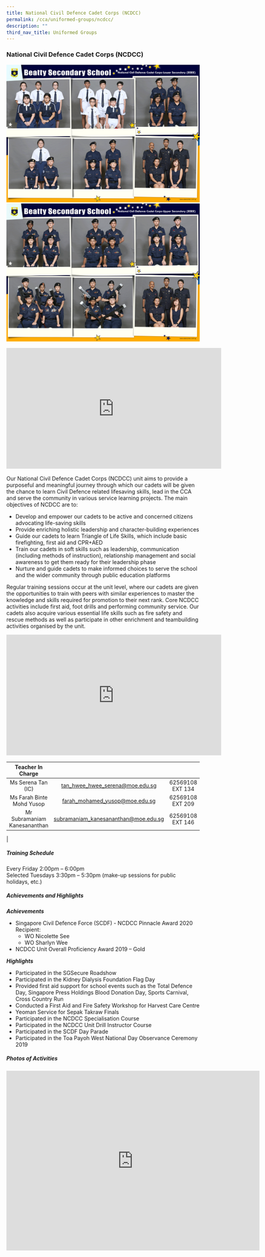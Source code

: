 ```yaml
---
title: National Civil Defence Cadet Corps (NCDCC)
permalink: /cca/uniformed-groups/ncdcc/
description: ""
third_nav_title: Uniformed Groups
---
```

### **National Civil Defence Cadet Corps (NCDCC)**

![NCDCC Lower Sec](/images/CCA%202022/national-civil-defence-cadet-corps-lower-secondary.png)
<br>
![NCDCC Upper Sec](/images/CCA%202022/national-civil-defence-cadet-corps-upper-secondary.png)

<iframe allowfullscreen="" allow="accelerometer; autoplay; clipboard-write; encrypted-media; gyroscope; picture-in-picture" frameborder="0" title="Beatty Secondary School - National Civil Defence Cadet Corps" src="https://www.youtube.com/embed/92yh7Sg8q24" height="315" width="560"></iframe>

Our National Civil Defence Cadet Corps (NCDCC) unit aims to provide a purposeful and meaningful journey through which our cadets will be given the chance to learn Civil Defence related lifesaving skills, lead in the CCA and serve the community in various service learning projects. The main objectives of NCDCC are to:

*   Develop and empower our cadets to be active and concerned citizens advocating life-saving skills
*   Provide enriching holistic leadership and character-building experiences
*   Guide our cadets to learn Triangle of Life Skills, which include basic firefighting, first aid and CPR+AED
*   Train our cadets in soft skills such as leadership, communication (including methods of instruction), relationship management and social awareness to get them ready for their leadership phase
*   Nurture and guide cadets to make informed choices to serve the school and the wider community through public education platforms

Regular training sessions occur at the unit level, where our cadets are given the opportunities to train with peers with similar experiences to master the knowledge and skills required for promotion to their next rank. Core NCDCC activities include first aid, foot drills and performing community service. Our cadets also acquire various essential life skills such as fire safety and rescue methods as well as participate in other enrichment and teambuilding activities organised by the unit.

<iframe allowfullscreen="" allow="accelerometer; autoplay; clipboard-write; encrypted-media; gyroscope; picture-in-picture" frameborder="0" title="NCDCC - Together As One" src="https://www.youtube.com/embed/KtzPWlHfR9E" height="315" width="560"></iframe>
<br>

| Teacher In Charge | | |
| :---: | :---: | :---: |
| Ms Serena Tan (IC) |	tan_hwee_hwee_serena@moe.edu.sg |	62569108 EXT 134 |
| Ms Farah Binte Mohd Yusop |	farah_mohamed_yusop@moe.edu.sg |	62569108 EXT 209 |
| Mr Subramaniam Kanesananthan |	subramaniam_kanesananthan@moe.edu.sg |	62569108 EXT 146 |
|

##### **Training Schedule**
Every Friday 2:00pm – 6:00pm  <br>
Selected Tuesdays 3:30pm – 5:30pm (make-up sessions for public holidays, etc.)

##### **Achievements and Highlights**
**_Achievements_**
*   Singapore Civil Defence Force (SCDF) - NCDCC Pinnacle Award 2020 Recipient:
	*   WO Nicolette See
	*   WO Sharlyn Wee
*   NCDCC Unit Overall Proficiency Award 2019 – Gold

**_Highlights_**
*   Participated in the SGSecure Roadshow
*   Participated in the Kidney Dialysis Foundation Flag Day
*   Provided first aid support for school events such as the Total Defence Day, Singapore Press Holdings Blood Donation Day, Sports Carnival, Cross Country Run
*   Conducted a First Aid and Fire Safety Workshop for Harvest Care Centre
*   Yeoman Service for Sepak Takraw Finals
*   Participated in the NCDCC Specialisation Course
*   Participated in the NCDCC Unit Drill Instructor Course
*   Participated in the SCDF Day Parade
*   Participated in the Toa Payoh West National Day Observance Ceremony 2019

##### **Photos of Activities**

<iframe allowfullscreen="true" height="469" width="660" frameborder="0" src="https://docs.google.com/presentation/d/e/2PACX-1vTddk4AHI3263K--lWRw39r-Pzt-SpenniOFrq_b6My29_KuaHUnPbjsEXxzSFu8UsDC1n5Jm7cE6oY/embed?start=false&amp;loop=false&amp;delayms=3000"></iframe>